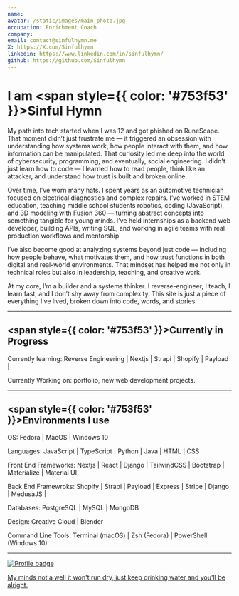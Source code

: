 ```yaml
---
name:
avatar: /static/images/main_photo.jpg
occupation: Enrichment Coach
company:
email: contact@sinfulhymn.me
X: https://X.com/Sinfulhymn
linkedin: https://www.linkedin.com/in/sinfulhymn/
github: https://github.com/Sinfulhymn
---
```


# I am <span style={{ color: '#753f53' }}>Sinful Hymn</span>

My path into tech started when I was 12 and got phished on RuneScape. That moment didn’t just frustrate me — it triggered an obsession with understanding how systems work, how people interact with them, and how information can be manipulated. That curiosity led me deep into the world of cybersecurity, programming, and eventually, social engineering. I didn't just learn how to code — I learned how to read people, think like an attacker, and understand how trust is built and broken online.

Over time, I’ve worn many hats. I spent years as an automotive technician focused on electrical diagnostics and complex repairs. I’ve worked in STEM education, teaching middle school students robotics, coding (JavaScript), and 3D modeling with Fusion 360 — turning abstract concepts into something tangible for young minds. I’ve held internships as a backend web developer, building APIs, writing SQL, and working in agile teams with real production workflows and mentorship.

I’ve also become good at analyzing systems beyond just code — including how people behave, what motivates them, and how trust functions in both digital and real-world environments. That mindset has helped me not only in technical roles but also in leadership, teaching, and creative work.

At my core, I’m a builder and a systems thinker. I reverse-engineer, I teach, I learn fast, and I don’t shy away from complexity. This site is just a piece of everything I’ve lived, broken down into code, words, and stories.

---

## <span style={{ color: '#753f53' }}>Currently in Progress</span>

Currently learning: Reverse Engineering | Nextjs | Strapi | Shopify | Payload |

Currently Working on: portfolio, new web development projects.

---

## <span style={{ color: '#753f53' }}>Environments I use</span>

OS: Fedora | MacOS | Windows 10

Languages: JavaScript | TypeScript | Python | Java | HTML | CSS

Front End Frameworks: Nextjs | React | Django | TailwindCSS | Bootstrap | Materialize | Material UI

Back End Framewroks: Shopify | Strapi | Payload | Express | Stripe | Django | MedusaJS |

Databases: PostgreSQL | MySQL | MongoDB

Design: Creative Cloud | Blender

Command Line Tools: Terminal (macOS) | Zsh (Fedora) | PowerShell (Windows 10)

---

[![Profile badge](https://www.codewars.com/users/Kmachappy/badges/small)](https://www.codewars.com/users/Kmachappy)

[My minds not a well it won't run dry, just keep drinking water and you'll be alright.](https://www.youtube.com/watch?v=DbvR_d7MDQc)
